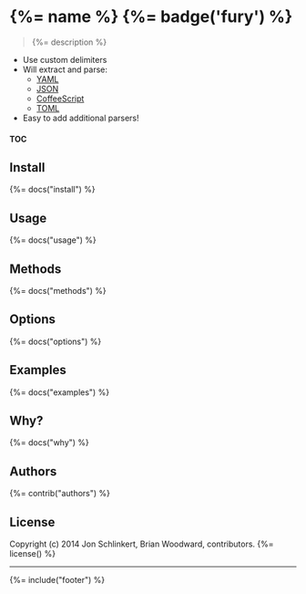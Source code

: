 # {%= name %} {%= badge('fury') %}

> {%= description %}

* Use custom delimiters
* Will extract and parse:
  * [YAML](http://github.com/nodeca/js-yaml)
  * [JSON](http://en.wikipedia.org/wiki/Json)
  * [CoffeeScript](http://coffeescript.org)
  * [TOML](http://github.com/mojombo/toml)
* Easy to add additional parsers!

#### TOC

<!-- toc -->

## Install
{%= docs("install") %}

## Usage
{%= docs("usage") %}

## Methods
{%= docs("methods") %}

## Options
{%= docs("options") %}

## Examples
{%= docs("examples") %}

## Why?
{%= docs("why") %}

## Authors
{%= contrib("authors") %}

## License
Copyright (c) 2014 Jon Schlinkert, Brian Woodward, contributors.
{%= license() %}

***

{%= include("footer") %}